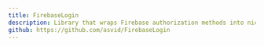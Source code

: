 ```yaml
---
title: FirebaseLogin
description: Library that wraps Firebase authorization methods into nicer API with RxJava2.
github: https://github.com/asvid/FirebaseLogin
---
```

